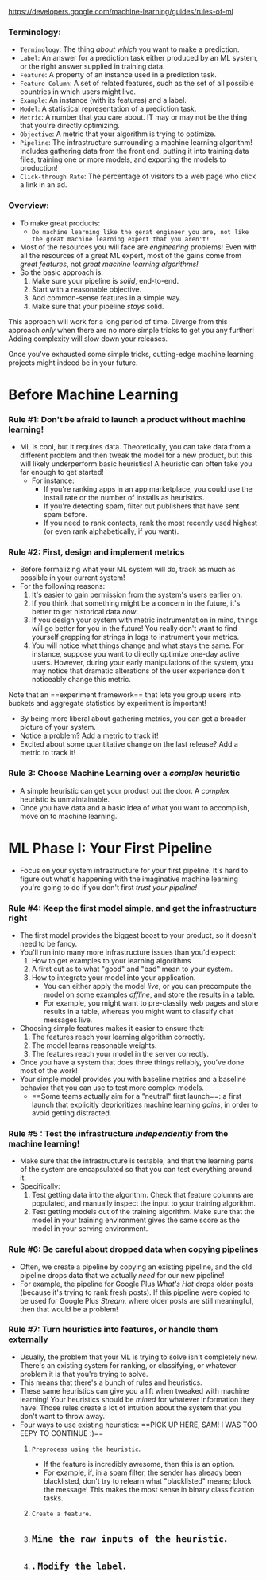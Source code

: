 https://developers.google.com/machine-learning/guides/rules-of-ml


### Terminology:
- `Terminology`: The thing *about which* you want to make a prediction.
- `Label`: An answer for a prediction task either produced by an ML system, or the right answer supplied in training data.
- `Feature`: A property of an instance used in a prediction task. 
- `Feature Column`: A set of related features, such as the set of all possible countries in which users might live.
- `Example`: An instance (with its features) and a label.
- `Model`: A statistical representation of a prediction task.
- `Metric`: A number that you care about. IT may or may not be the thing that you're directly optimizing.
- `Objective`: A metric that your algorithm is trying to optimize.
- `Pipeline`: The infrastructure surrounding a machine learning algorithm! Includes gathering data from the front end, putting it into training data files, training one or more models, and exporting the models to production!
- `Click-through Rate`: The percentage of visitors to a web page who click a link in an ad.

### Overview:
- To make great products:
	- `Do machine learning like the gerat engineer you are, not like the great machine learning expert that you aren't!`
- Most of the resources you will face are *engineering* problems! Even with all the resources of a great ML expert, most of the gains come from *great features*, not *great machine learning algorithms!* 
- So the basic approach is:
	1. Make sure your pipeline is *solid*, end-to-end.
	2. Start with a reasonable objective.
	3. Add common-sense features in a simple way.
	4. Make sure that your pipeline *stays* solid.

This approach will work for a long period of time.
Diverge from this approach *only* when there are no more simple tricks to get you any further! Adding complexity will slow down your releases.

Once you've exhausted some simple tricks, cutting-edge machine learning projects might indeed be in your future. 


# Before Machine Learning

### Rule #1: Don't be afraid to launch a product without machine learning!
- ML is cool, but it requires data. Theoretically, you can take data from a different problem and then tweak the model for a new product, but this will likely underperform basic heuristics! A heuristic can often take you far enough to get started!
	- For instance: 
		- If you're ranking apps in an app marketplace, you could use the install rate or the number of installs as heuristics.
		- If you're detecting spam, filter out publishers that have sent spam before.
		- If you need to rank contacts, rank the most recently used highest (or even rank alphabetically, if you want).

### Rule #2: First, design and implement metrics
- Before formalizing what your ML system will do, track as much as possible in your current system!
- For the following reasons:
	1. It's easier to gain permission from the system's users earlier on.
	2. If you think that something might be a concern in the future, it's better to get historical data *now*.
	3. If you design your system with metric instrumentation in mind, things will go better for you in the future! You really don't want to find yourself grepping for strings in logs to instrument your metrics.
	4. You will notice what things change and what stays the same. For instance, suppose you want to directly optimize one-day active users. However, during your early manipulations of the system, you may notice that dramatic alterations of the user experience don't noticeably change this metric.

Note that an ==experiment framework== that lets you group users into buckets and aggregate statistics by experiment is important!
- By being more liberal about gathering metrics, you can get a broader picture of your system. 
- Notice a problem? Add a metric to track it! 
- Excited about some quantitative change on the last release? Add a metric to track it!

### Rule 3: Choose Machine Learning over a *complex* heuristic
- A simple heuristic can get your product out the door. A *complex* heuristic is unmaintainable.
- Once you have data and a basic idea of what you want to accomplish, move on to machine learning.


# ML Phase I: Your First Pipeline
- Focus on your system infrastructure for your first pipeline. It's hard to figure out what's happening with the imaginative machine learning you're going to do if you don't first *trust your pipeline!*
### Rule #4: Keep the first model simple, and get the infrastructure right
- The first model provides the biggest boost to your product, so it doesn't need to be fancy.
- You'll run into many more infrastructure issues than you'd expect:
	1. How to get examples to your learning algorithms
	2. A first cut as to what "good" and "bad" mean to your system.
	3. How to integrate your model into your application. 
		- You can either apply the model *live*, or you can precompute the model on some examples *offline*, and store the results in a table.
		- For example, you might want to pre-classify web pages and store results in a table, whereas you might want to classify chat messages live.
- Choosing simple features makes it easier to ensure that:
	1. The features reach your learning algorithm correctly.
	2. The model learns reasonable weights.
	3. The features reach your model in the server correctly.
- Once you have a system that does three things reliably, you've done most of the work!
- Your simple model provides you with baseline metrics and a baseline behavior that you can use to test more complex models. 
	- ==Some teams actually aim for a "neutral" first launch==: a first launch that explicitly deprioritizes machine learning *gains*, in order to avoid getting distracted.

### Rule #5 : Test the infrastructure *independently* from the machine learning!
- Make sure that the infrastructure is testable, and that the learning parts of the system are encapsulated so that you can test everything around it.
- Specifically:
	1. Test getting data into the algorithm. Check that feature columns are populated, and manually inspect the input to your training algorithm.
	2. Test getting models out of the training algorithm. Make sure that the model in your training environment gives the same score as the model in your serving environment.

### Rule #6: Be careful about dropped data when copying pipelines
- Often, we create a pipeline by copying an existing pipeline, and the old pipeline drops data that we actually *need* for our new pipeline!
- For example, the pipeline for Google Plus *What's Hot* drops older posts (because it's trying to rank fresh posts). If this pipeline were copied to be used for Google Plus *Stream*, where older posts are still meaningful, then that would be a problem!

### Rule #7: Turn heuristics into features, or handle them externally
- Usually, the problem that your ML is trying to solve isn't completely new. There's an existing system for ranking, or classifying, or whatever problem it is that you're trying to solve.
- This means that there's a bunch of rules and heuristics.
- These same heuristics can give you a lift when tweaked with machine learning! Your heuristics should be *mined* for whatever information they have! Those rules create a lot of intuition about the system that you don't want to throw away.
- Four ways to use existing heuristics: ==PICK UP HERE, SAM! I WAS TOO EEPY TO CONTINUE :)==
	1. `Preprocess using the heuristic`. 
		- If the feature is incredibly awesome, then this is an option. 
		- For example, if, in a spam filter, the sender has already been blacklisted, don't try to relearn what "blacklisted" means; block the message! This makes the most sense in binary classification tasks.
	2. `Create a feature`.
		 
	3.  `Mine the raw inputs of the heuristic`.
		- 
	4. . `Modify the label`.
		- 



































